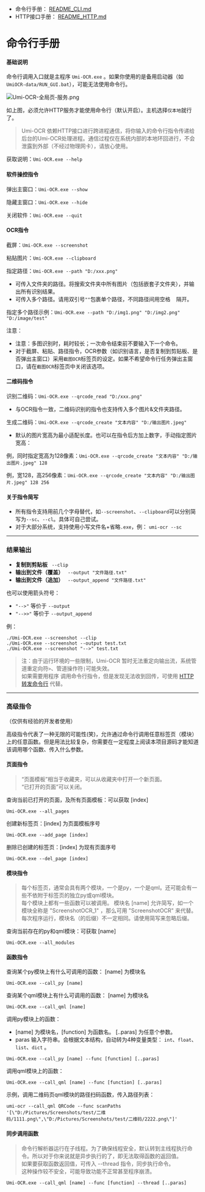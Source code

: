 - 命令行手册： [README_CLI.md](README_CLI.md)
- HTTP接口手册： [README_HTTP.md](README_HTTP.md)

# 命令行手册

#### 基础说明

命令行调用入口就是主程序 `Umi-OCR.exe` 。如果你使用的是备用启动器（如`UmiOCR-data/RUN_GUI.bat`），可能无法使用命令行。

![Umi-OCR-全局页-服务.png](https://tupian.li/images/2023/10/25/653907e9bac06.png)

如上图，必须允许HTTP服务才能使用命令行（默认开启）。主机选择`仅本地`就行了。

> Umi-OCR 依赖HTTP接口进行跨进程通信，将你输入的命令行指令传递给后台的Umi-OCR处理进程。通信过程仅在系统内部的本地环回进行，不会泄露到外部（不经过物理网卡），请放心使用。  

获取说明：`Umi-OCR.exe --help`

#### 软件操控指令

弹出主窗口：`Umi-OCR.exe --show`

隐藏主窗口：`Umi-OCR.exe --hide`

关闭软件：`Umi-OCR.exe --quit`

#### OCR指令

截屏：`Umi-OCR.exe --screenshot`

粘贴图片：`Umi-OCR.exe --clipboard`

指定路径：`Umi-OCR.exe --path "D:/xxx.png"`

- 可传入文件夹的路径。将搜索文件夹中所有图片（包括嵌套子文件夹），并输出所有识别结果。
- 可传入多个路径。请用双引号`""`包裹单个路径，不同路径间用空格 ` ` 隔开。

指定多个路径示例：`Umi-OCR.exe --path "D:/img1.png" "D:/img2.png" "D:/image/test"`

注意：

- 注意：多图识别时，耗时较长；一次命令结束前不要输入下一个命令。
- 对于截屏、粘贴、路径指令，OCR参数（如识别语言，是否复制到剪贴板、是否弹出主窗口）采用`截图OCR`标签页的设定。如果不希望命令行任务弹出主窗口，请在`截图OCR`标签页中关闭该选项。

#### 二维码指令

识别二维码：`Umi-OCR.exe --qrcode_read "D:/xxx.png"`

- 与OCR指令一致，二维码识别的指令也支持传入多个图片&文件夹路径。

生成二维码：`Umi-OCR.exe --qrcode_create "文本内容" "D:/输出图片.jpeg"`

- 默认的图片宽高为最小适配长度。也可以在指令后方加上数字，手动指定图片宽高：

例，同时指定宽高为128像素：`Umi-OCR.exe --qrcode_create "文本内容" "D:/输出图片.jpeg" 128`

例，宽128，高256像素：`Umi-OCR.exe --qrcode_create "文本内容" "D:/输出图片.jpeg" 128 256`

#### 关于指令简写

- 所有指令支持用前几个字母替代，如`--screenshot`、`--clipboard`可以分别简写为`--sc`、`--cl`。具体可自己尝试。
- 对于大部分系统，支持使用小写文件名+省略`.exe`，例： `umi-ocr --sc`

---

### 结果输出

- **复制到剪贴板** ` --clip`
- **输出到文件（覆盖）** ` --output "文件路径.txt"`
- **输出到文件（追加）** ` --output_append "文件路径.txt"`

也可以使用箭头符号：

- `"-->"` 等价于 `--output`
- `"-->>"` 等价于 `--output_append`

例：
```
./Umi-OCR.exe --screenshot --clip
./Umi-OCR.exe --screenshot --output test.txt
./Umi-OCR.exe --screenshot "-->" test.txt
```

> 注：由于运行环境的一些限制，Umi-OCR 暂时无法重定向输出流，系统管道重定向符`>`、管道操作符`|`可能失效。  
> 如果需要用程序 调用命令行指令，但是发现无法收到回传，可使用 [HTTP转发命令行](https://github.com/hiroi-sora/Umi-OCR/blob/main/docs/README_HTTP.md#5-%E5%91%BD%E4%BB%A4%E8%A1%8C-%E6%8E%A5%E5%8F%A3) 代替。

---

### 高级指令

（仅供有经验的开发者使用）

高级指令代表了一种无限的可能性(笑)，允许通过命令行调用任意标签页（模块）上的任意函数。但是用法比较复杂，你需要在一定程度上阅读本项目源码才能知道该调用哪个函数、传入什么参数。

#### 页面指令

> “页面模板”相当于收藏夹，可以从收藏夹中打开一个新页面。  
> “已打开的页面”可以关闭。  

查询当前已打开的页面，及所有页面模板：可以获取 [index]
```
Umi-OCR.exe --all_pages
```

创建新标签页：[index] 为页面模板序号
```
Umi-OCR.exe --add_page [index]
```

删除已创建的标签页：[index] 为现有页面序号
```
Umi-OCR.exe --del_page [index]
```

#### 模块指令

> 每个标签页，通常会具有两个模块，一个是py，一个是qml。还可能会有一些不依附于标签页的独立py或qml模块。  
> 每个模块上都有一些函数可以被调用。 
> 模块名 [name] 允许简写，如一个模块全称是 "ScreenshotOCR_1" ，那么可用 "ScreenshotOCR" 来代替。  
> 每次程序运行，模块名（的后缀）不一定相同。请使用简写来忽略后缀。

查询当前存在的py和qml模块：可获取 [name]
```
Umi-OCR.exe --all_modules
```

#### 函数指令

查询某个py模块上有什么可调用的函数： [name] 为模块名
```
Umi-OCR.exe --call_py [name]
```

查询某个qml模块上有什么可调用的函数： [name] 为模块名
```
Umi-OCR.exe --call_qml [name]
```

调用py模块上的函数：  

- [name] 为模块名，[function] 为函数名。 [..paras] 为任意个参数。
- paras 输入字符串。会根据文本结构，自动转为4种变量类型： `int`、`float`、`list`、`dict` 。  
```
Umi-OCR.exe --call_py [name] --func [function] [..paras]
```

调用qml模块上的函数：
```
Umi-OCR.exe --call_qml [name] --func [function] [..paras]
```

示例，调用二维码页qml模块的路径扫码函数，传入路径列表：

```
umi-ocr --call_qml QRCode --func scanPaths '[\"D:/Pictures/Screenshots/test/二维码/1111.png\",\"D:/Pictures/Screenshots/test/二维码/2222.png\"]'
```

#### 同步调用函数

> 命令行解析器运行在子线程。为了确保线程安全，默认转到主线程执行命令。所以对于你来说就是异步执行的了，即无法取得函数的返回值。  
> 如果要获取函数返回值，可传入 --thread 指令，同步执行命令。  
> 这种操作较不安全，可能导致功能不正常甚至程序崩溃。

```
Umi-OCR.exe --call_qml [name] --func [function] --thread [..paras]
```
